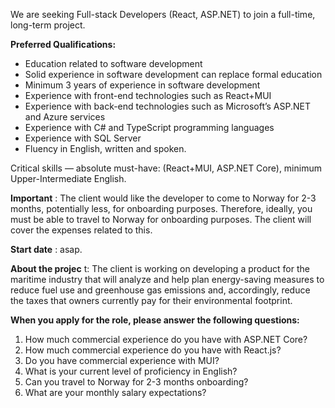 We are seeking Full-stack Developers (React, ASP.NET) to join a full-time,
long-term project.

**Preferred Qualifications:**

  * Education related to software development
  * Solid experience in software development can replace formal education
  * Minimum 3 years of experience in software development
  * Experience with front-end technologies such as React+MUI
  * Experience with back-end technologies such as Microsoft’s ASP.NET and Azure services
  * Experience with C# and TypeScript programming languages
  * Experience with SQL Server
  * Fluency in English, written and spoken.

Critical skills — absolute must-have: (React+MUI, ASP.NET Core), minimum
Upper-Intermediate English.

**Important** : The client would like the developer to come to Norway for 2-3
months, potentially less, for onboarding purposes. Therefore, ideally, you
must be able to travel to Norway for onboarding purposes. The client will
cover the expenses related to this.

**Start date** : asap.

**About the projec** t: The client is working on developing a product for the
maritime industry that will analyze and help plan energy-saving measures to
reduce fuel use and greenhouse gas emissions and, accordingly, reduce the
taxes that owners currently pay for their environmental footprint.

**When you apply for the role, please answer the following questions:**

  1. How much commercial experience do you have with ASP.NET Core?
  2. How much commercial experience do you have with React.js?
  3. Do you have commercial experience with MUI?
  4. What is your current level of proficiency in English?
  5. Can you travel to Norway for 2-3 months onboarding?
  6. What are your monthly salary expectations?